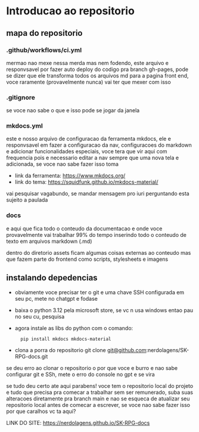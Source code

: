 # Introducao ao repositorio

## mapa do repositorio

### .github/workflows/ci.yml
mermao nao mexe nessa merda mas nem fodendo, este arquivo e responvsavel por fazer auto deploy do codigo pra branch gh-pages, pode se dizer que ele transforma todos os arquivos md para a pagina front end, voce raramente (provavelmente nunca) vai ter que mexer com isso

### .gitignore
se voce nao sabe o que e isso pode se jogar da janela

### mkdocs.yml
este e nosso arquivo de configuracao da ferramenta mkdocs, ele e responvsavel em fazer a configuracao da nav, configuracoes do markdown e adicionar funcionalidades especiais, voce tera que vir aqui com frequencia pois e necessario editar a nav sempre que uma nova tela e adicionada, se voce nao sabe fazer isso toma 

- link da ferramenta: https://www.mkdocs.org/
- link do tema: https://squidfunk.github.io/mkdocs-material/

vai pesquisar vagabundo, se mandar mensagem pro iuri perguntando esta sujeito a paulada

### docs
e aqui que fica todo o conteudo da documentacao e onde voce provavelmente vai trabalhar 99% do tempo inserindo todo o conteudo de texto em arquivos markdown (.md)

dentro do diretorio assets ficam algumas coisas externas ao conteudo mas que fazem parte do frontend como scripts, stylesheets e imagens

## instalando depedencias

- obviamente voce precisar ter o git e uma chave SSH configurada em seu pc, mete no chatgpt e fodase 
- baixa o python 3.12 pela microsoft store, se vc n usa windows entao pau no seu cu, pesquisa

- agora instale as libs do python com o comando:
        
        pip install mkdocs mkdocs-material

- clona a porra do repositorio
    git clone git@github.com:nerdolagens/SK-RPG-docs.git

se deu erro ao clonar o repositorio o por que voce e burro e nao sabe configurar git e SSh, mete o erro do console no gpt e se vira

se tudo deu certo ate aqui parabens! voce tem o repositorio local do projeto e tudo que precisa pra comecar a trabalhar sem ser remunerado, suba suas alteracoes diretamente pra branch main e nao se esqueca de atualizar seu repositorio local antes de comecar a escrever, se voce nao sabe fazer isso por que caralhos vc ta aqui?

LINK DO SITE: https://nerdolagens.github.io/SK-RPG-docs
